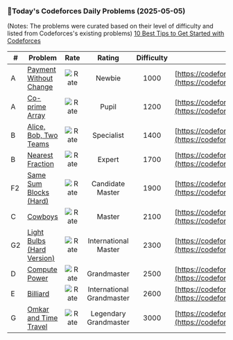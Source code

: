 ### 🌟Today's Codeforces Daily Problems (2025-05-05)
(Notes: The problems were curated based on their level of difficulty and listed from Codeforces's existing problems)
[10 Best Tips to Get Started with Codeforces](https://github.com/ika9810/Codeforces-Daily-Problems/blob/main/10%20Best%20Tips%20to%20Get%20Started%20with%20Codeforces.md)

| # | Problem | Rate| Rating | Difficulty | Contest |
|---| ----- | :--------: | :----------: | :----------: | ---------- |
|A|[Payment Without Change](https://codeforces.com/contest/1256/problem/A)|![Rate](https://img.shields.io/badge/Newbie-1000-lightgrey)|Newbie|1000|[https://codeforces.com/contest/1256](https://codeforces.com/contest/1256)|
|A|[Co-prime Array](https://codeforces.com/contest/660/problem/A)|![Rate](https://img.shields.io/badge/Pupil-1200-brightgreen)|Pupil|1200|[https://codeforces.com/contest/660](https://codeforces.com/contest/660)|
|B|[Alice, Bob, Two Teams](https://codeforces.com/contest/632/problem/B)|![Rate](https://img.shields.io/badge/Specialist-1400-9cf)|Specialist|1400|[https://codeforces.com/contest/632](https://codeforces.com/contest/632)|
|B|[Nearest Fraction](https://codeforces.com/contest/281/problem/B)|![Rate](https://img.shields.io/badge/Expert-1700-blue)|Expert|1700|[https://codeforces.com/contest/281](https://codeforces.com/contest/281)|
|F2|[Same Sum Blocks (Hard)](https://codeforces.com/contest/1141/problem/F2)|![Rate](https://img.shields.io/badge/Candidate%20Master-1900-blueviolet)|Candidate Master|1900|[https://codeforces.com/contest/1141](https://codeforces.com/contest/1141)|
|C|[Cowboys](https://codeforces.com/contest/212/problem/C)|![Rate](https://img.shields.io/badge/Master-2100-orange)|Master|2100|[https://codeforces.com/contest/212](https://codeforces.com/contest/212)|
|G2|[Light Bulbs (Hard Version)](https://codeforces.com/contest/1914/problem/G2)|![Rate](https://img.shields.io/badge/International%20Master-2300-orange)|International Master|2300|[https://codeforces.com/contest/1914](https://codeforces.com/contest/1914)|
|D|[Compute Power](https://codeforces.com/contest/993/problem/D)|![Rate](https://img.shields.io/badge/Grandmaster-2500-red)|Grandmaster|2500|[https://codeforces.com/contest/993](https://codeforces.com/contest/993)|
|E|[Billiard](https://codeforces.com/contest/982/problem/E)|![Rate](https://img.shields.io/badge/International%20Grandmaster-2600-red)|International Grandmaster|2600|[https://codeforces.com/contest/982](https://codeforces.com/contest/982)|
|G|[Omkar and Time Travel](https://codeforces.com/contest/1583/problem/G)|![Rate](https://img.shields.io/badge/Legendary%20Grandmaster-3000-red)|Legendary Grandmaster|3000|[https://codeforces.com/contest/1583](https://codeforces.com/contest/1583)|
